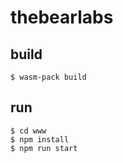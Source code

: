 # thebearlabs

## build

```
$ wasm-pack build
```

## run

```
$ cd www
$ npm install
$ npm run start
```
